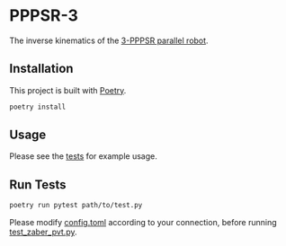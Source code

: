 # PPPSR-3

The inverse kinematics of the [3-PPPSR parallel robot](https://youtu.be/dSiWhBYOIuw?si=0RrZgnmPRrChVzVT).

## Installation

This project is built with [Poetry](https://python-poetry.org/).

```bash
poetry install
```

## Usage

Please see the [tests](./tests/) for example usage.

## Run Tests

```bash
poetry run pytest path/to/test.py
```

Please modify [config.toml](tests/integration/config.toml) according to your connection, before running [test_zaber_pvt.py](tests/integration/test_zaber_pvt.py).
